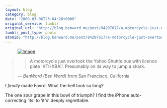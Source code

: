 ```yaml
---
layout: blog
category: blog
date: "2009-03-06T23:04:28+0000"
original_service: tumblr
original_url: "http://blog.benward.me/post/84207617/a-motorcycle-just-overtook-the-yahoo-shuttle"
tumblr_post_type: photo
atomid: "http://blog.benward.me/post/84207617/a-motorcycle-just-overtook-the-yahoo-shuttle"
---
```

<figure class="photo">
  <a href="http://favrd.textism.com/tweet/1270137721"><img src="http://benward.me/res/tumblr/media/84207617/0.jpg" alt="Image"></a>
</figure>

> > A motorcycle just overtook the Yahoo Shuttle bus with licence plate 'KTHXBAI'. Presumably on its way to jump a shark.
>
> — <cite>BenWard (Ben Ward)</cite> from <span class='adr label'>San Francisco, California</span>

I _finally_ made Favrd. What the hell took so long?

The one sour grape in this bowl of triumph? I find the iPhone auto-correcting ‘its’ to ‘it's’ deeply regrettable.